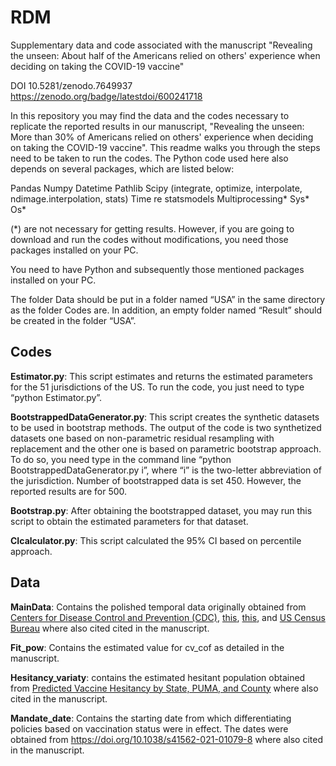 # RDM
Supplementary data and code associated with the manuscript "Revealing the unseen: About half of the Americans relied on others' experience when deciding on taking the COVID-19 vaccine"

DOI 10.5281/zenodo.7649937
https://zenodo.org/badge/latestdoi/600241718

In this repository you may find the data and the codes necessary to replicate the reported results in our manuscript, "Revealing the unseen: More than 30% of Americans relied on others' experience when deciding on taking the COVID-19 vaccine".
This readme walks you through the steps need to be taken to run the codes.
The Python code used here also depends on several packages, which are listed below:

Pandas
Numpy
Datetime
Pathlib
Scipy (integrate, optimize, interpolate, ndimage.interpolation, stats)
Time
re
statsmodels
Multiprocessing*
Sys*
Os*

(*) are not necessary for getting results. However, if you are going to download and run the codes without modifications, you need those packages installed on your PC.

You need to have Python and subsequently those mentioned packages installed on your PC.

The folder Data should be put in a folder named “USA” in the same directory as the folder Codes are. 
In addition, an empty folder named “Result” should be created in the folder “USA”.

## Codes

**Estimator.py**: This script estimates and returns the estimated parameters for the 51 jurisdictions of the US. To run the code, you just need to type “python Estimator.py”. 

**BootstrappedDataGenerator.py**: This script creates the synthetic datasets to be used in bootstrap methods. The output of the code is two synthetized datasets one based on non-parametric residual resampling with replacement and the other one is based on parametric bootstrap approach. To do so, you need type in the command line “python BootstrappedDataGenerator.py i”, where “i” is the two-letter abbreviation of the jurisdiction. Number of bootstrapped data is set 450. However, the reported results are for 500.

**Bootstrap.py**: After obtaining the bootstrapped dataset, you may run this script to obtain the estimated parameters for that dataset.


**CIcalculator.py**: This script calculated the 95% CI based on percentile approach.


## Data
**MainData**: Contains the polished temporal data originally obtained from [Centers for Disease Control and Prevention (CDC)]([https://data.cdc.gov/Vaccinations/COVID-19-Vaccinations-in-the-United-States-Jurisdi/unsk-b7fc](https://data.cdc.gov/Vaccinations/COVID-19-Vaccinations-in-the-United-States-Jurisdi/unsk-b7fc)), [this](https://data.cdc.gov/Vaccinations/COVID-19-Vaccination-Trends-in-the-United-States-N/rh2h-3yt2), [this](https://data.cdc.gov/Case-Surveillance/United-States-COVID-19-Cases-and-Deaths-by-State-o/9mfq-cb36), and [US Census Bureau](https://www.census.gov/newsroom/press-kits/2020/population-estimates-detailed.html) where also cited cited in the manuscript.

**Fit_pow**: Contains the estimated value for cv_cof as detailed in the manuscript.

**Hesitancy_variaty**: contains the estimated hesitant population obtained from [Predicted Vaccine Hesitancy by State, PUMA, and County](https://aspe.hhs.gov/reports/vaccine-hesitancy-covid-19-state-county-local-estimates) where also cited in the manuscript.

**Mandate_date**: Contains the starting date from which differentiating policies based on vaccination status were in effect. The dates were obtained from https://doi.org/10.1038/s41562-021-01079-8 where also cited in the manuscript.
